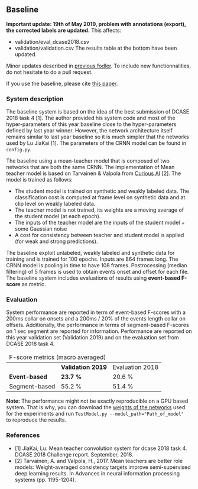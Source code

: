 ## Baseline

**Important update: 19th of May 2019, problem with annotations (export), the corrected labels are updated.** This affects:
- validation/eval_dcase2018.csv
- validation/validation.csv
The results table at the bottom have been updated.

Minor updates described in [previous fodler](../README.md). 
To include new functionnalities, do not hesitate to do a pull request.

If you use the baseline, please cite [this paper](https://hal.inria.fr/hal-02160855).

### System description
The baseline system is based on the idea of the best submission of DCASE 2018 task 4 [1]. The author provided his system code and most of the hyper-parameters of this year baseline close to the hyper-parameters defined by last year winner. However, the network architecture itself remains similar to last year baseline so it is much simpler that the networks used by Lu JiaKai [1]. The parameters of the CRNN model can be found in `config.py`.

The baseline using a mean-teacher model that is composed of two networks that are both the same CRNN. The implementation of Mean teacher model is based on Tarvainen & Valpola from [Curious AI](https://github.com/CuriousAI/mean-teacher) [2]. The model is trained as follows:
- The student model is trained on synthetic and weakly labeled data. The classification cost is computed at frame level on synthetic data and at clip level on weakly labeled data.
- The teacher model is not trained, its weights are a moving average of the student model (at each epoch).
- The inputs of the teacher model are the inputs of the student model + some Gaussian noise
- A cost for consistency between teacher and student model is applied (for weak and strong predictions).


The baseline exploit unlabeled, weakly labeled and synthetic data for training and is trained for 100 epochs. Inputs are 864 frames long. The CRNN model is pooling in time to have 108 frames.
Postrocessing (median filtering) of 5 frames is used to obtain events onset and offset for each file.
The baseline system includes evaluations of results using **event-based F-score** as metric.

### Evaluation



System performance are reported in term of event-based F-scores with a 200ms collar on onsets and a 200ms / 20% of the events length collar on offsets. Additionally, the performance in terms of segment-based F-scores on 1 sec segment are reported for information. Performance are reported on this year validation set (Validation 2019) and on the evaluation set from DCASE 2018 task 4.
 <table class="table table-striped">
 <thead>
 <tr>
 <td colspan="3">F-score metrics (macro averaged)</td>
 </tr>
 </thead>
 <tbody>
 <tr>
 <td></td>
  <td><strong>Validation 2019</strong></td>
 <td>Evaluation 2018</td>
 </tr>
 <tr>
 <td><strong>Event-based</strong></td>
 <td><strong>23.7 %</strong></td>
 <td>20.6 %</td>
 </tr>
 <tr>
 <td>Segment-based</td>
 <td>55.2 %</td>
  <td>51.4 %</td>
 </tr>
 </tbody>
 </table>

**Note:** The performance might not be exactly reproducible on a GPU based system.
That is why, you can download the [weights of the networks](https://mybox.inria.fr/f/1fcd41e717/) used for the experiments and
run `TestModel.py --model_path="Path_of_model" ` to reproduce the results.

### References
 - [1] JiaKai, Lu: Mean teacher convolution system for dcase 2018 task 4. DCASE 2018 Challenge report. September, 2018.
 - [2] Tarvainen, A. and Valpola, H., 2017.
 Mean teachers are better role models: Weight-averaged consistency targets improve semi-supervised deep learning results.
 In Advances in neural information processing systems (pp. 1195-1204).
